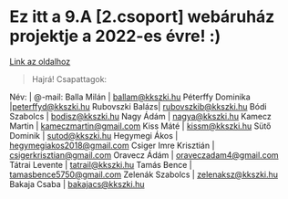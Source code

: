# Ez itt a 9.A [2.csoport] webáruház projektje a 2022-es évre! :)

[Link az oldalhoz](https://github.com/pepe1125/9a_web)


> Hajrá! 
Csapattagok: 

Név: |	@-mail:
Balla Milán |	ballam@kkszki.hu
Péterffy Dominika	|peterffyd@kkszki.hu
Rubovszki Balázs|	rubovszkib@kkszki.hu
Bódi Szabolcs |	bodisz@kkszki.hu
Nagy Ádám |	nagya@kkszki.hu
Kamecz Martin |	kameczmartin@gmail.com
Kiss Máté |	kissm@kkszki.hu
Sütő Dominik |	sutod@kkszki.hu
Hegymegi Ákos |	hegymegiakos2018@gmail.com
Csiger Imre Krisztián |	csigerkrisztian@gmail.com
Oravecz Ádám |	oraveczadam4@gmail.com
Tátrai Levente |	tatrail@kkszki.hu
Tamás Bence |	tamasbence5750@gmail.com 
Zelenák Szabolcs |	zelenaksz@kkszki.hu
Bakaja Csaba |	bakajacs@kkszki.hu
